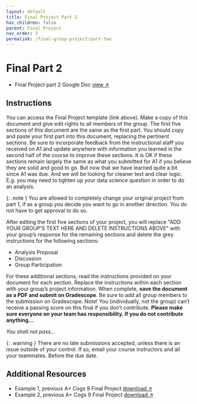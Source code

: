 ```yaml
---
layout: default
title: Final Project Part 2
has_children: false
parent: Final Project
nav_order: 3
permalink: /final-group-project/part-two
---
```


<h1>Final Part 2</h1>

- Final Project part 2 Google Doc <a href="https://docs.google.com/document/d/19mYvF1V3ssqgRo_K0DRbLwuZPmbZiSTV8GzRKxBgfh0/edit?usp=sharing" target="_blank" rel="noopener">view &#x2197;</a>

<h2>Instructions</h2>

You can access the Final Project template (link above). Make a copy of this document and give edit rights to all members of the group. The first five sections of this document are the same as the first part. You should copy and paste your first part into this document, replacing the pertinent sections. Be sure to incorporate feedback from the instructional staff you received on A1 and update anywhere with information you learned in the second half of the course to improve these sections. It is OK if these sections remain largely the same as what you submitted for A1 if you believe they are solid and good to go. But now that we have learned quite a bit since A1 was due. And we will be looking for cleaner text and clear logic. E.g. you may need to tighten up your data science question in order to do an analysis.

{: .note }
You are allowed to completely change your original project from part 1, if as a group you decide you want to go in another direction. You do not have to get approval to do so. 

After editing the first five sections of your project, you will replace "ADD YOUR GROUP’S TEXT HERE AND DELETE INSTRUCTIONS ABOVE" with your group’s response for the remaining sections and delete the grey instructions for the following sections:
- Analysis Proposal
- Discussion
- Group Participation

For these additional sections, read the instructions provided on your document for each section. Replace the instructions within each section with your group’s project information. When complete, **save the document as a PDF and submit on Gradescope**. Be sure to add all group members to the submission on Gradescope. Note! You (individually, not the group) can’t receive a passing score on this final if you don’t contribute. **Please make sure everyone on your team has responsibility. If you do not contribute anything…**

*You shall not pass...*

{: .warning }
There are no late submissions accepted, unless there is an issue outside of your control. If so, email your course instructors and all your teammates. Before the due date.

<h2>Additional Resources</h2>

- Example 1, previous A+ Cogs 9 Final Project <a href="https://s3.us-west-2.amazonaws.com/ucsd.cogs9/final/FinalProject_Example_1.pdf" target="_blank" rel="noopener">download &#x2197;</a>
- Example 2, previous A+ Cogs 9 Final Project <a href="https://s3.us-west-2.amazonaws.com/ucsd.cogs9/final/FinalProject_Example_2.pdf" target="_blank" rel="noopener">download &#x2197;</a>
